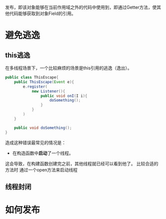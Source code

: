 发布，即该对象能够在当前作用域之外的代码中使用到，即通过Getter方法，使其他代码能够获取到对象Field的引用。

# 避免逃逸

## this逃逸

在多线程场景下，一个比较麻烦的场景是this引用的逃逸（逸出）。

```java
public class ThisEscape{
	public ThisEscape(Event e){
		e.register(
			new Listener(){
				public void onI(I i){
					doSomething();
				}
			}
		)
	}

	public void doSomething();
}
```

造成这种错误最常见的情况是：
- 在构造函数中**启动**了一个线程。

这会导致，在构建函数创建完之前，其他线程就已经可以看到他了。
比较合适的方法时 通过一个open方法来启动线程

## 线程封闭


# 如何发布